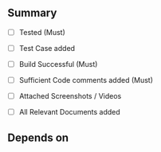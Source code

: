 <!--
  Thanks for submitting a pull request!
  We appreciate you spending the time to work on these changes. Please provide enough information so that others can review your pull request. 
-->

## Summary

<!--
 Explain the **motivation** of this Pull Request
-->

- [ ] Tested (Must)
- [ ] Test Case added
- [ ] Build Successful (Must)
- [ ] Sufficient Code comments added (Must)
- [ ] Attached Screenshots / Videos <!-- if the PR contains UI changed, fixes, improvements -->
- [ ] All Relevant Documents added


## Depends on

<!--- Does this PR depend on another PR that should be merged first or at the same time -->
